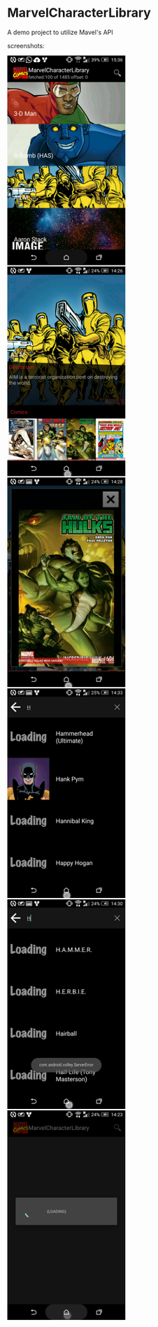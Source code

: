 # MarvelCharacterLibrary

A demo project to utilize Mavel's API

screenshots:


<img src="https://github.com/ir2pid/MarvelCharacterLibrary/blob/master/screenshots/Screenshot_2016-03-19-15-36-19.png" width="270" height="480" />
<img src="https://github.com/ir2pid/MarvelCharacterLibrary/blob/master/screenshots/Screenshot_2016-03-19-14-26-21.png" width="270" height="480" />
<img src="https://github.com/ir2pid/MarvelCharacterLibrary/blob/master/screenshots/Screenshot_2016-03-19-14-28-59.png" width="270" height="480" />
<img src="https://github.com/ir2pid/MarvelCharacterLibrary/blob/master/screenshots/Screenshot_2016-03-19-14-33-47.png" width="270" height="480" />
<img src="https://github.com/ir2pid/MarvelCharacterLibrary/blob/master/screenshots/Screenshot_2016-03-19-14-30-02.png" width="270" height="480" />
<img src="https://github.com/ir2pid/MarvelCharacterLibrary/blob/master/screenshots/Screenshot_2016-03-19-14-23-41.png" width="270" height="480" />
